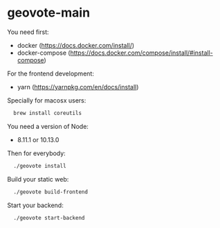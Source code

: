 # geovote-main

You need first:
  - docker (https://docs.docker.com/install/)
  - docker-compose (https://docs.docker.com/compose/install/#install-compose)

For the frontend development:
  - yarn (https://yarnpkg.com/en/docs/install)

Specially for macosx users:
  ```bash
    brew install coreutils
  ```
  
You need a version of Node:
  - 8.11.1 or 10.13.0

Then for everybody:

```bash
  ./geovote install
```

Build your static web:


```bash
  ./geovote build-frontend
```

Start your backend:

```bash
  ./geovote start-backend
```
